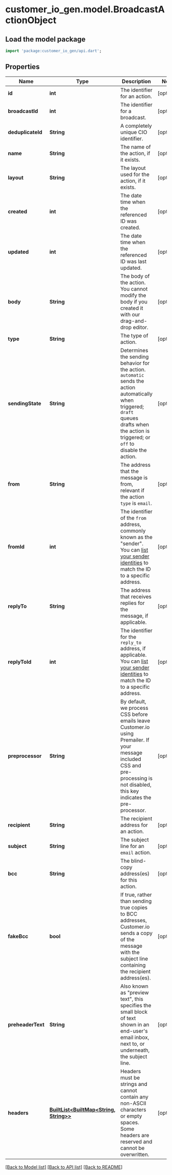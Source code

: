 # customer_io_gen.model.BroadcastActionObject

## Load the model package
```dart
import 'package:customer_io_gen/api.dart';
```

## Properties
Name | Type | Description | Notes
------------ | ------------- | ------------- | -------------
**id** | **int** | The identifier for an action. | [optional] 
**broadcastId** | **int** | The identifier for a broadcast. | [optional] 
**deduplicateId** | **String** | A completely unique CIO identifier. | [optional] 
**name** | **String** | The name of the action, if it exists. | [optional] 
**layout** | **String** | The layout used for the action, if it exists. | [optional] 
**created** | **int** | The date time when the referenced ID was created. | [optional] 
**updated** | **int** | The date time when the referenced ID was last updated. | [optional] 
**body** | **String** | The body of the action. You cannot modify the body if you created it with our drag-and-drop editor. | [optional] 
**type** | **String** | The type of action. | [optional] 
**sendingState** | **String** | Determines the sending behavior for the action. `automatic` sends the action automatically when triggered; `draft` queues drafts when the action is triggered; or `off` to disable the action. | [optional] 
**from** | **String** | The address that the message is from, relevant if the action `type` is `email`. | [optional] 
**fromId** | **int** | The identifier of the `from` address, commonly known as the \"sender\". You can [list your sender identities](#operation/listSenders) to match the ID to a specific address. | [optional] 
**replyTo** | **String** | The address that receives replies for the message, if applicable. | [optional] 
**replyToId** | **int** | The identifier for the `reply_to` address, if applicable. You can [list your sender identities](#operation/listSenders) to match the ID to a specific address. | [optional] 
**preprocessor** | **String** | By default, we process CSS before emails leave Customer.io using Premailer. If your message included CSS and pre-processing is not disabled, this key indicates the pre-processor. | [optional] 
**recipient** | **String** | The recipient address for an action. | [optional] 
**subject** | **String** | The subject line for an `email` action. | [optional] 
**bcc** | **String** | The blind-copy address(es) for this action. | [optional] 
**fakeBcc** | **bool** | If true, rather than sending true copies to BCC addresses, Customer.io sends a copy of the message with the subject line containing the recipient address(es).  | [optional] 
**preheaderText** | **String** | Also known as \"preview text\", this specifies the small block of text shown in an end-user's email inbox, next to, or underneath, the subject line. | [optional] 
**headers** | [**BuiltList&lt;BuiltMap&lt;String, String&gt;&gt;**](BuiltMap.md) | Headers must be strings and cannot contain any non-ASCII characters or empty spaces. Some headers are reserved and cannot be overwritten. | [optional] 

[[Back to Model list]](../README.md#documentation-for-models) [[Back to API list]](../README.md#documentation-for-api-endpoints) [[Back to README]](../README.md)


